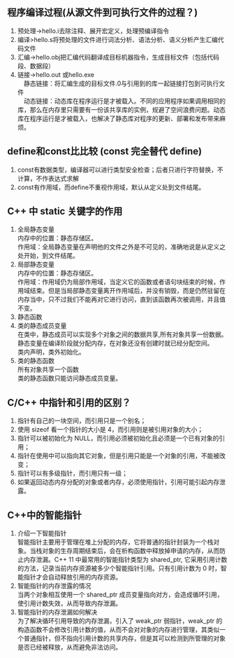## 程序编译过程(从源文件到可执行文件的过程？)
1. 预处理->hello.i去除注释、展开宏定义，处理预编译指令  
2. 编译>hello.s将预处理的文件进行词法分析、语法分析、语义分析产生汇编代码文件  
3. 汇编->hello.obj把汇编代码翻译成目标机器指令，生成目标文件（包括代码段、数据段）  
4. 链接->hello.out 或hello.exe  
　静态链接：将汇编生成的目标文件.0与引用到的库一起链接打包到可执行文件  
　动态链接：动态库在程序运行是才被载入。不同的应用程序如果调用相同的库，那么在内存里只需要有一份该共享库的实例，规避了空间浪费问题。动态库在程序运行是才被载入，也解决了静态库对程序的更新、部署和发布带来麻烦。  

## define和const⽐比较 (const 完全替代 define) 
1. const有数据类型，编译器可以进行类型安全检查；后者只进行字符替换，不计算，不作表达式求解  
2. const有作用域，而define不重视作用域，默认从定义处到文件结尾。

## C++ 中 static 关键字的作用
1. 全局静态变量  
内存中的位置：静态存储区。   
作用域：全局静态变量在声明他的文件之外是不可见的，准确地说是从定义之处开始，到文件结尾。  
2.  局部静态变量  
内存中的位置：静态存储区。  
作用域：作用域仍为局部作用域，当定义它的函数或者语句块结束的时候，作用域结束。但是当局部静态变量离开作用域后，并没有销毁，而是仍然驻留在内存当中，只不过我们不能再对它进行访问，直到该函数再次被调用，并且值不变。  
3. 静态函数  
4. 类的静态成员变量    
在类中，静态成员可以实现多个对象之间的数据共享,所有对象共享一份数据。  
静态变量在编译阶段就分配内存，在对象还没有创建时就已经分配空间。  
类内声明，类外初始化。  
5. 类的静态函数   
所有对象共享一个函数  
类的静态函数只能访问静态成员变量。  

## C/C++ 中指针和引用的区别？  
1. 指针有自己的一块空间，而引用只是一个别名；  
2. 使用 sizeof 看一个指针的大小是 4，而引用则是被引用对象的大小；  
3. 指针可以被初始化为 NULL，而引用必须被初始化且必须是一个已有对象的引用；  
4. 指针在使用中可以指向其它对象，但是引用只能是一个对象的引用，不能被改变；  
5. 指针可以有多级指针，而引用只有一级；  
6. 如果返回动态内存分配的对象或者内存，必须使用指针，引用可能引起内存泄露。  

## C++中的智能指针  
1. 介绍一下智能指针  
智能指针主要用于管理在堆上分配的内存，它将普通的指针封装为一个栈对象。当栈对象的生存周期结束后，会在析构函数中释放掉申请的内存，从而防止内存泄漏。C++ 11 中最常用的智能指针类型为 shared_ptr, 它采用引用计数的方法，记录当前内存资源被多少个智能指针引用。只有引用计数为 0 时，智能指针才会自动释放引用的内存资源。  
2. 智能指针的内存泄露的情况  
当两个对象相互使用一个 shared_ptr 成员变量指向对方，会造成循环引用，使引用计数失效，从而导致内存泄漏。   
3. 智能指针的内存泄漏如何解决   
为了解决循环引用导致的内存泄漏，引入了 weak_ptr 弱指针，weak_ptr 的构造函数不会修改引用计数的值，从而不会对对象的内存进行管理，其类似一个普通指针，但不指向引用计数的共享内存，但是其可以检测到所管理的对象是否已经被释放，从而避免非法访问。  
